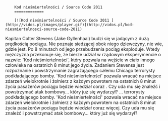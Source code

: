 
        Kod nieśmiertelności / Source Code 2011 
        =============
        
        [![Kod nieśmiertelności / Source Code 2011 ](http://vidos.pl/images/player.gif)](http://vidos.pl/kod-niesmiertelnosci-source-code-2011)
        
        
 Kapitan Colter Stevens (Jake Gyllenhaal) budzi się w jadącym z dużą prędkością pociągu. Nie poznaje siedzącej obok niego dziewczyny, nie wie, gdzie jest. Po 8 minutach od jego przebudzenia pociąg eksploduje. Wtedy mężczyzna przekonuje się, że bierze udział w rządowym eksperymencie o nazwie: 'Kod nieśmiertelności', który pozwala na wejście w ciało innego człowieka na ostatnich 8 minut jego życia. Zadaniem Stevensa jest rozpoznanie i powstrzymanie zagrażającego całemu Chicago terrorysty podkładającego bomby. 'Kod nieśmiertelności' pozwala wracać na miejsce zdarzeń wielokrotnie i żołnierz z każdym powrotem na ostatnich 8 minut życia pasażerów pociągu będzie wiedział coraz . Czy uda mu się znaleźć i powstrzymać atak bombowy... który już się wydarzył?  ... terrorysty podkładającego bomby. 'Kod nieśmiertelności' pozwala wracać na miejsce zdarzeń wielokrotnie i żołnierz z każdym powrotem na ostatnich 8 minut życia pasażerów pociągu będzie wiedział coraz więcej. Czy uda mu się znaleźć i powstrzymać atak bombowy... który już się wydarzył?
    